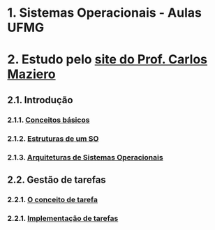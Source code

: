 # 1. Sistemas Operacionais - Aulas UFMG


# 2. Estudo pelo [site do Prof. Carlos Maziero](http://wiki.inf.ufpr.br/maziero/doku.php?id=socm:start)

## 2.1. Introdução
### 2.1.1. [Conceitos básicos](maziero/video01.md)
### 2.1.2. [Estruturas de um SO](maziero/video02.md)
### 2.1.3. [Arquiteturas de Sistemas Operacionais](maziero/video03.md)

## 2.2. Gestão de tarefas
### 2.2.1. [O conceito de tarefa](maziero/video04.md)
### 2.2.1. [Implementação de tarefas](maziero/video05.md)


